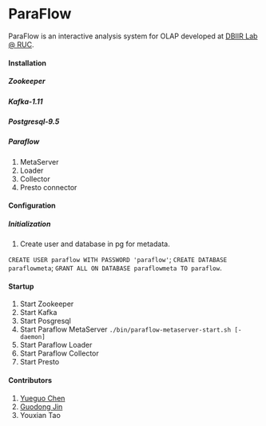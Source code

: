 # ParaFlow

ParaFlow is an interactive analysis system for OLAP developed at [DBIIR Lab @ RUC](http://iir.ruc.edu.cn).

#### Installation
##### Zookeeper
##### Kafka-1.11
##### Postgresql-9.5
##### Paraflow
1. MetaServer
2. Loader
3. Collector
4. Presto connector

#### Configuration
##### Initialization
1. Create user and database in pg for metadata.

`CREATE USER paraflow WITH PASSWORD 'paraflow'`;
`CREATE DATABASE paraflowmeta`;
`GRANT ALL ON DATABASE paraflowmeta TO paraflow`.

#### Startup
1. Start Zookeeper
2. Start Kafka
3. Start Posgresql
4. Start Paraflow MetaServer
`./bin/paraflow-metaserver-start.sh [-daemon]`
5. Start Paraflow Loader
6. Start Paraflow Collector
7. Start Presto

#### Contributors
1. [Yueguo Chen](http://iir.ruc.edu.cn/~ygchen/)
2. [Guodong Jin](http://iir.ruc.edu.cn/~guodong/index.html)
3. Youxian Tao
